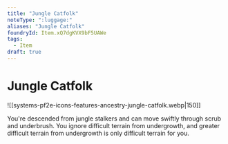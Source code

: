 ```yaml
---
title: "Jungle Catfolk"
noteType: ":luggage:"
aliases: "Jungle Catfolk"
foundryId: Item.xQ7dgKVX9bF5UAWe
tags:
  - Item
draft: true
---
```


# Jungle Catfolk
![[systems-pf2e-icons-features-ancestry-jungle-catfolk.webp|150]]

You're descended from jungle stalkers and can move swiftly through scrub and underbrush. You ignore difficult terrain from undergrowth, and greater difficult terrain from undergrowth is only difficult terrain for you.

